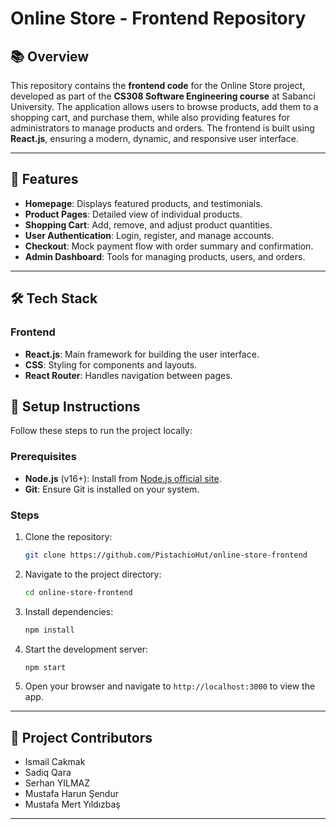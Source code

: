 # Online Store - Frontend Repository

## 📚 Overview
This repository contains the **frontend code** for the Online Store project, developed as part of the **CS308 Software Engineering course** at Sabanci University. The application allows users to browse products, add them to a shopping cart, and purchase them, while also providing features for administrators to manage products and orders. The frontend is built using **React.js**, ensuring a modern, dynamic, and responsive user interface.

---

## 🚀 Features
- **Homepage**: Displays featured products, and testimonials.
- **Product Pages**: Detailed view of individual products.
- **Shopping Cart**: Add, remove, and adjust product quantities.
- **User Authentication**: Login, register, and manage accounts.
- **Checkout**: Mock payment flow with order summary and confirmation.
- **Admin Dashboard**: Tools for managing products, users, and orders.

---

## 🛠️ Tech Stack
### **Frontend**
- **React.js**: Main framework for building the user interface.
- **CSS**: Styling for components and layouts.
- **React Router**: Handles navigation between pages.

## 🔧 Setup Instructions
Follow these steps to run the project locally:

### **Prerequisites**
- **Node.js** (v16+): Install from [Node.js official site](https://nodejs.org/).
- **Git**: Ensure Git is installed on your system.

### **Steps**
1. Clone the repository:
   ```bash
   git clone https://github.com/PistachioHut/online-store-frontend
   ```
2. Navigate to the project directory:
   ```bash
   cd online-store-frontend
   ```
3. Install dependencies:
   ```bash
   npm install
   ```
4. Start the development server:
   ```bash
   npm start
   ```
5. Open your browser and navigate to `http://localhost:3000` to view the app.

---

## 🧪 Project Contributors

- Ismail Cakmak
- Sadiq Qara
- Serhan YILMAZ
- Mustafa Harun Şendur
- Mustafa Mert Yıldızbaş

---
